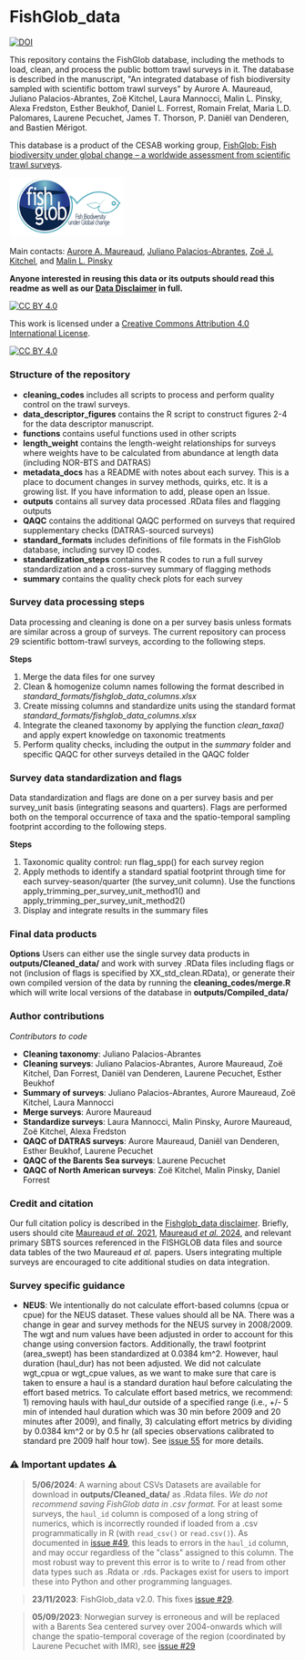 # FishGlob_data

[![DOI](https://zenodo.org/badge/580133169.svg)](https://zenodo.org/badge/latestdoi/580133169)

This repository contains the FishGlob database, including the methods to load, clean, and process the public bottom trawl surveys in it. The database is described in the manuscript, "An integrated database of fish biodiversity sampled with scientific bottom trawl surveys" by Aurore A. Maureaud, Juliano Palacios-Abrantes, Zoë Kitchel, Laura Mannocci, Malin L. Pinsky, Alexa Fredston, Esther Beukhof, Daniel L. Forrest, Romain Frelat, Maria L.D. Palomares, Laurene Pecuchet, James T. Thorson, P. Daniël van Denderen, and Bastien Mérigot.

This database is a product of the CESAB working group, [FishGlob: Fish biodiversity under global change – a worldwide assessment from scientific trawl surveys](https://www.fondationbiodiversite.fr/en/the-frb-in-action/programs-and-projects/le-cesab/fishglob/).

<img src ="https://github.com/AquaAuma/FishGlob_data/blob/main/fishglob_logo.png" width ="200">

Main contacts: [Aurore A. Maureaud](mailto:aurore.aqua@gmail.com),  [Juliano Palacios-Abrantes](mailto:j.palacios@oceans.ubc.ca), [Zoë J. Kitchel](mailto:zoe.j.kitchel@gmail.com), and [Malin L. Pinsky](mailto:mpinsky@ucsc.edu)

**Anyone interested in reusing this data or its outputs should read this readme as well as our [Data Disclaimer](https://docs.google.com/document/d/1uiEIcUugCf-dOSvio6hB1r8xFf0sm1Ip2IzjbMu9I4o/edit) in full.**

[![CC BY 4.0][cc-by-shield]][cc-by]

This work is licensed under a
[Creative Commons Attribution 4.0 International License][cc-by].

[![CC BY 4.0][cc-by-image]][cc-by]

[cc-by]: http://creativecommons.org/licenses/by/4.0/
[cc-by-image]: https://i.creativecommons.org/l/by/4.0/88x31.png
[cc-by-shield]: https://img.shields.io/badge/License-CC%20BY%204.0-lightgrey.svg

### Structure of the repository

* **cleaning_codes** includes all scripts to process and perform quality control on the trawl surveys.
* **data_descriptor_figures** contains the R script to construct figures 2-4 for the data descriptor manuscript. 
* **functions** contains useful functions used in other scripts
* **length_weight** contains the length-weight relationships for surveys where weights have to be calculated from abundance at length data (including NOR-BTS and DATRAS)
* **metadata_docs** has a README with notes about each survey. This is a place to document changes in survey methods, quirks, etc. It is a growing list. If you have information to add, please open an Issue.
* **outputs** contains all survey data processed .RData files and flagging outputs
* **QAQC** contains the additional QAQC performed on surveys that required supplementary checks (DATRAS-sourced surveys)
* **standard_formats** includes definitions of file formats in the FishGlob database, including survey ID codes.
* **standardization_steps** contains the R codes to run a full survey standardization and a cross-survey summary of flagging methods
* **summary** contains the quality check plots for each survey

### Survey data processing steps

Data processing and cleaning is done on a per survey basis unless formats are similar across a group of surveys. The current repository can process 29 scientific bottom-trawl surveys, according to the following steps.

**Steps** 
1. Merge the data files for one survey
2. Clean & homogenize column names following the format described in *standard_formats/fishglob_data_columns.xlsx*
3. Create missing columns and standardize units using the standard format *standard_formats/fishglob_data_columns.xlsx*
4. Integrate the cleaned taxonomy by applying the function *clean_taxa()* and apply expert knowledge on taxonomic treatments
5. Perform quality checks, including the output in the *summary* folder and specific QAQC for other surveys detailed in the QAQC folder

### Survey data standardization and flags

Data standardization and flags are done on a per survey basis and per survey_unit basis (integrating seasons and quarters). Flags are performed both on the temporal occurrence of taxa and the spatio-temporal sampling footprint according to the following steps.

**Steps**
1. Taxonomic quality control: run flag_spp() for each survey region
2. Apply methods to identify a standard spatial footprint through time for each survey-season/quarter (the survey_unit column). Use the functions apply_trimming_per_survey_unit_method1() and apply_trimming_per_survey_unit_method2() 
3. Display and integrate results in the summary files

### Final data products

**Options**
Users can either use the single survey data products in **outputs/Cleaned_data/** and work with survey .RData files including flags or not (inclusion of flags is specified by XX_std_clean.RData), or generate their own compiled version of the data by running the **cleaning_codes/merge.R** which will write local versions of the database in **outputs/Compiled_data/**

### Author contributions
*Contributors to code*
- **Cleaning taxonomy**: Juliano Palacios-Abrantes 
- **Cleaning surveys**: Juliano Palacios-Abrantes, Aurore Maureaud, Zoë Kitchel, Dan Forrest, Daniël van Denderen, Laurene Pecuchet, Esther Beukhof
- **Summary of surveys**: Juliano Palacios-Abrantes, Aurore Maureaud, Zoë Kitchel, Laura Mannocci
- **Merge surveys**: Aurore Maureaud
- **Standardize surveys**: Laura Mannocci, Malin Pinsky, Aurore Maureaud, Zoë Kitchel, Alexa Fredston
- **QAQC of DATRAS surveys**: Aurore Maureaud, Daniël van Denderen, Esther Beukhof, Laurene Pecuchet
- **QAQC of the Barents Sea surveys**: Laurene Pecuchet
- **QAQC of North American surveys**: Zoë Kitchel, Malin Pinsky, Daniel Forrest

### Credit and citation

Our full citation policy is described in the [Fishglob_data disclaimer](https://docs.google.com/document/d/1uiEIcUugCf-dOSvio6hB1r8xFf0sm1Ip2IzjbMu9I4o/). Briefly, users should cite [Maureaud *et al.* 2021](https://doi.org/10.1111/gcb.15404), [Maureaud *et al.* 2024](https://www.nature.com/articles/s41597-023-02866-w), and relevant primary SBTS sources referenced in the FISHGLOB data files and source data tables of the two Maureaud *et al.* papers. Users integrating multiple surveys are encouraged to cite additional studies on data integration. 

### Survey specific guidance
- **NEUS**: We intentionally do not calculate effort-based columns (cpua or cpue) for the NEUS dataset. These values should all be NA. There was a change in gear and survey methods for the NEUS survey in 2008/2009. The wgt and num values have been adjusted in order to account for this change using conversion factors. Additionally, the trawl footprint (area_swept) has been standardized at 0.0384 km^2. However, haul duration (haul_dur) has not been adjusted. We did not calculate wgt_cpua or wgt_cpue values, as we want to make sure that care is taken to ensure a haul is a standard duration haul before calculating the effort based metrics. To calculate effort based metrics, we recommend: 1) removing hauls with haul_dur outside of a specified range (i.e., +/- 5 min of intended haul duration which was 30 min before 2009 and 20 minutes after 2009), and finally, 3) calculating effort metrics by dividing by 0.0384 km^2 or by 0.5 hr (all species observations calibrated to standard pre 2009 half hour tow). See [issue 55](https://github.com/AquaAuma/FishGlob_data/issues/55) for more details. 

### :warning: Important updates :warning:

> **5/06/2024**: A warning about CSVs
Datasets are available for download in **outputs/Cleaned_data/** as .Rdata files. *We do not recommend saving FishGlob data in .csv format.* For at least some surveys, the `haul_id` column is composed of a long string of numerics, which is incorrectly rounded if loaded from a .csv programmatically in R (with `read_csv()` or `read.csv()`). As documented in [issue #49](https://github.com/AquaAuma/FishGlob_data/issues/49), this leads to errors in the `haul_id` column, and may occur regardless of the "class" assigned to this column. The most robust way to prevent this error is to write to / read from other data types such as .Rdata or .rds. Packages exist for users to import these into Python and other programming languages. 

> **23/11/2023**: FishGlob_data v2.0. This fixes [issue #29](https://github.com/AquaAuma/FishGlob_data/issues/29).

> **05/09/2023**: Norwegian survey is erroneous and will be replaced with a Barents Sea centered survey over 2004-onwards which will change the spatio-temporal coverage of the region (coordinated by Laurene Pecuchet with IMR), see [issue #29](https://github.com/AquaAuma/FishGlob_data/issues/29)
